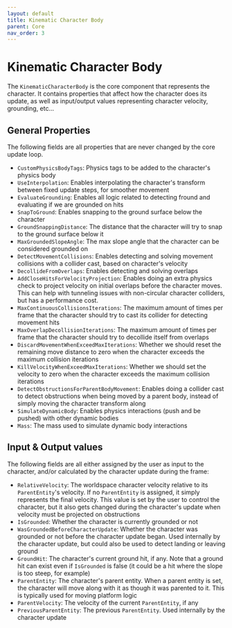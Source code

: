 ```yaml
---
layout: default
title: Kinematic Character Body
parent: Core
nav_order: 3
---
```


# Kinematic Character Body

The `KinematicCharacterBody` is the core component that represents the character. It contains properties that affect how the character does its update, as well as input/output values representing character velocity, grounding, etc...


## General Properties

The following fields are all properties that are never changed by the core update loop.

- `CustomPhysicsBodyTags`: Physics tags to be added to the character's physics body
- `UseInterpolation`: Enables interpolating the character's transform between fixed update steps, for smoother movement
- `EvaluateGrounding`: Enables all logic related to detecting fround and evaluating if we are grounded on hits
- `SnapToGround`: Enables snapping to the ground surface below the character
- `GroundSnappingDistance`: The distance that the character will try to snap to the ground surface below it
- `MaxGroundedSlopeAngle`: The max slope angle that the character can be considered grounded on
- `DetectMovementCollisions`: Enables detecting and solving movement collisions with a collider cast, based on character's velocity
- `DecollideFromOverlaps`: Enables detecting and solving overlaps
- `AddCloseHitsForVelocityProjection`: Enables doing an extra physics check to project velocity on initial overlaps before the character moves. This can help with tunneling issues with non-circular character colliders, but has a performance cost.
- `MaxContinuousCollisionsIterations`: The maximum amount of times per frame that the character should try to cast its collider for detecting movement hits
- `MaxOverlapDecollisionIterations`: The maximum amount of times per frame that the character should try to decollide itself from overlaps
- `DiscardMovementWhenExceedMaxIterations`: Whether we should reset the remaining move distance to zero when the character exceeds the maximum collision iterations
- `KillVelocityWhenExceedMaxIterations`: Whether we should set the velocity to zero when the character exceeds the maximum collision iterations
- `DetectObstructionsForParentBodyMovement`: Enables doing a collider cast to detect obstructions when being moved by a parent body, instead of simply moving the character transform along
- `SimulateDynamicBody`: Enables physics interactions (push and be pushed) with other dynamic bodies
- `Mass`: The mass used to simulate dynamic body interactions


## Input & Output values

The following fields are all either assigned by the user as input to the character, and/or calculated by the character update during the frame:

- `RelativeVelocity`: The worldspace character velocity relative to its `ParentEntity`'s velocity. If no `ParentEntity` is assigned, it simply represents the final velocity. This value is set by the user to control the character, but it also gets changed during the character's update when velocity must be projected on obstructions
- `IsGrounded`: Whether the character is currently grounded or not
- `WasGroundedBeforeCharacterUpdate`: Whether the character was grounded or not before the character update began. Used internally by the character update, but could also be used to detect landing or leaving ground
- `GroundHit`: The character's current ground hit, if any. Note that a ground hit can exist even if `IsGrounded` is false (it could be a hit where the slope is too steep, for example)
- `ParentEntity`: The character's parent entity. When a parent entity is set, the character will move along with it as though it was parented to it. This is typically used for moving platform logic
- `ParentVelocity`: The velocity of the current `ParentEntity`, if any
- `PreviousParentEntity`: The previous `ParentEntity`. Used internally by the character update